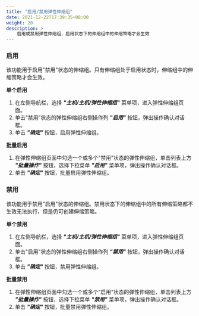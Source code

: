 ```yaml
---
title: "启用/禁用弹性伸缩组"
date: 2021-12-22T17:39:35+08:00
weight: 20
description: >
    启用或禁用弹性伸缩组，启用状态下的伸缩组中的伸缩策略才会生效
---
```


### 启用

该功能用于启用"禁用"状态的伸缩组。只有伸缩组处于启用状态时，伸缩组中的伸缩策略才会生效。

**单个启用**

1. 在左侧导航栏，选择 **_"主机/主机/弹性伸缩组"_** 菜单项，进入弹性伸缩组页面。
2. 单击"禁用"状态的弹性伸缩组右侧操作列 **_"启用"_** 按钮，弹出操作确认对话框。
2. 单击 **_"确定"_** 按钮，启用弹性伸缩组。

**批量启用**

1. 在弹性伸缩组页面中勾选一个或多个"禁用"状态的弹性伸缩组，单击列表上方 **_"批量操作"_** 按钮，选择下拉菜单 **_"启用"_** 菜单项，弹出操作确认对话框。
2. 单击 **_"确定"_** 按钮，批量启用弹性伸缩组。

### 禁用

该功能用于禁用"启用"状态的伸缩组。禁用状态下的伸缩组中的所有伸缩策略都不生效无法执行，但是仍可创建伸缩策略。

**单个禁用**

1. 在左侧导航栏，选择 **_"主机/主机/弹性伸缩组"_** 菜单项，进入弹性伸缩组页面。
2. 单击"启用"状态的弹性伸缩组右侧操作列 **_"禁用"_** 按钮，弹出操作确认对话框。
2. 单击 **_"确定"_** 按钮，禁用弹性伸缩组。

**批量禁用**

1. 在弹性伸缩组页面中勾选一个或多个"启用"状态的弹性伸缩组，单击列表上方 **_"批量操作"_** 按钮，选择下拉菜单 **_"禁用"_** 菜单项，弹出操作确认对话框。
2. 单击 **_"确定"_** 按钮，批量禁用弹性伸缩组。